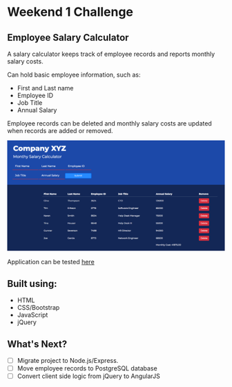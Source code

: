 # Weekend 1 Challenge
## Employee Salary Calculator
A salary calculator keeps track of employee records and reports monthly salary costs.

Can hold basic employee information, such as:

- First and Last name
- Employee ID
- Job Title
- Annual Salary

Employee records can be deleted and monthly salary costs are updated when records are added or removed.

![screenshot](images/empCalcApp.png)

Application can be tested [here](https://philip-owen.github.io/Weekend1_Salary_Calc/)

## Built using:
- HTML
- CSS/Bootstrap
- JavaScript
- jQuery

## What's Next?
- [ ] Migrate project to Node.js/Express.
- [ ] Move employee records to PostgreSQL database
- [ ] Convert client side logic from jQuery to AngularJS